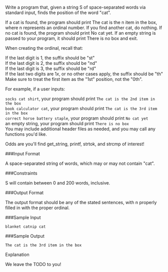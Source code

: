 Write a program that, given a string S of space-separated words via standard input, finds the position of the word "cat".

If a cat is found, the program should print The cat is the n item in the box, where n represents an ordinal number. If you find another cat, do nothing. If no cat is found, the program should print No cat yet. If an empty string is passed to your program, it should print There is no box and exit.

When creating the ordinal, recall that:

If the last digit is 1, the suffix should be "st"  
If the last digit is 2, the suffix should be "nd"  
If the last digit is 3, the suffix should be "rd"  
If the last two digits are 1*x*, or no other cases apply, the suffix should be "th"  
Make sure to treat the first item as the "1st" position, not the "0th".  

For example, if a user inputs:

`socks cat shirt`, your program should print `The cat is the 2nd item in the box`  
`book calculator cat`, your program should print `The cat is the 3rd item in the box`  
`correct horse battery staple`, your program should print `No cat yet`  
an empty string, your program should print `There is no box`  
You may include additional header files as needed, and you may call any functions you'd like.  

Odds are you'll find get_string, printf, strtok, and strcmp of interest!

###Input Format

A space-separated string of words, which may or may not contain "cat".

###Constraints

S will contain between 0 and 200 words, inclusive.

###Output Format

The output format should be any of the stated sentences, with n properly filled in with the proper ordinal.

###Sample Input

`blanket catnip cat`

###Sample Output

`The cat is the 3rd item in the box`

Explanation

We leave the TODO to you!
